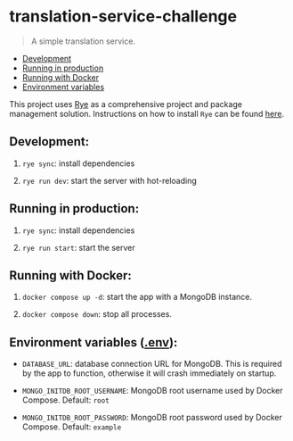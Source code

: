 # translation-service-challenge

> A simple translation service.

- [Development](#development)
- [Running in production](#running-in-production)
- [Running with Docker](#running-with-docker)
- [Environment variables](#environment-variables-env)

This project uses [Rye](https://rye-up.com/) as a comprehensive project and package management solution. Instructions on how to install `Rye` can be found [here](https://rye-up.com/guide/installation/).

## Development:

1. `rye sync`: install dependencies

2. `rye run dev`: start the server with hot-reloading

## Running in production:

1. `rye sync`: install dependencies

2. `rye run start`: start the server

## Running with Docker:

1. `docker compose up -d`: start the app with a MongoDB instance.

2. `docker compose down`: stop all processes.

## Environment variables ([.env](.env.example)):

- `DATABASE_URL`: database connection URL for MongoDB. This is required by the app to function, otherwise it will crash immediately on startup.

- `MONGO_INITDB_ROOT_USERNAME`: MongoDB root username used by Docker Compose. Default: `root`

- `MONGO_INITDB_ROOT_PASSWORD`: MongoDB root password used by Docker Compose. Default: `example`
